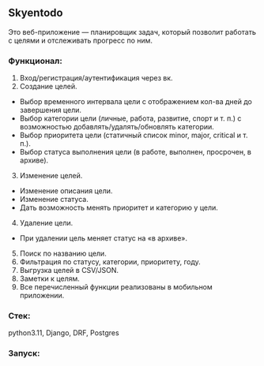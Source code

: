 ## Skyentodo

Это веб-приложение — планировщик задач, который позволит работать с целями и
отслеживать прогресс по ним.

### Функционал:

1. Вход/регистрация/аутентификация через вк.
2. Создание целей.
- Выбор временного интервала цели с отображением кол-ва дней до завершения цели.
- Выбор категории цели (личные, работа, развитие, спорт и т. п.) с возможностью добавлять/удалять/обновлять категории.
- Выбор приоритета цели (статичный список minor, major, critical и т. п.).
- Выбор статуса выполнения цели (в работе, выполнен, просрочен, в архиве).
3. Изменение целей.
- Изменение описания цели.
- Изменение статуса.
- Дать возможность менять приоритет и категорию у цели.
4. Удаление цели.
- При удалении цель меняет статус на «в архиве».
5. Поиск по названию цели.
6. Фильтрация по статусу, категории, приоритету, году.
7. Выгрузка целей в CSV/JSON.
8. Заметки к целям.
9. Все перечисленный функции реализованы в мобильном приложении.

### Стек:
python3.11, Django, DRF, Postgres

### Запуск:
